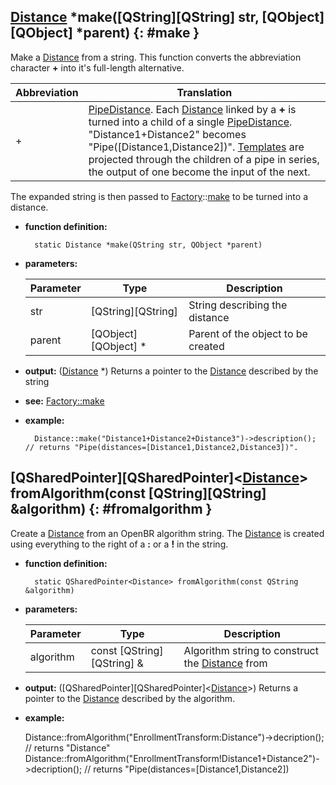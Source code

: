 ## [Distance](distance.md) \*make([QString][QString] str, [QObject][QObject] \*parent) {: #make }

Make a [Distance](distance.md) from a string. This function converts the abbreviation character **+** into it's full-length alternative.

Abbreviation | Translation
--- | ---
\+ | [PipeDistance](../../plugins/distance.md#pipedistance). Each [Distance](distance.md) linked by a **+** is turned into a child of a single [PipeDistance](../../plugins/distance.md#pipedistance). "Distance1+Distance2" becomes "Pipe([Distance1,Distance2])". [Templates](../template/template.md) are projected through the children of a pipe in series, the output of one become the input of the next.

The expanded string is then passed to [Factory](../factory/factory.md)::[make](../factory/statics.md#make) to be turned into a distance.

* **function definition:**

        static Distance *make(QString str, QObject *parent)

* **parameters:**

    Parameter | Type | Description
    --- | --- | ---
    str | [QString][QString] | String describing the distance
    parent | [QObject][QObject] \* | Parent of the object to be created

* **output:** ([Distance](distance.md) \*) Returns a pointer to the [Distance](distance.md) described by the string
* **see:** [Factory::make](../factory/statics.md#make)
* **example:**

        Distance::make("Distance1+Distance2+Distance3")->description(); // returns "Pipe(distances=[Distance1,Distance2,Distance3])".

## [QSharedPointer][QSharedPointer]&lt;[Distance](distance.md)&gt; fromAlgorithm(const [QString][QString] &algorithm) {: #fromalgorithm }

Create a [Distance](distance.md) from an OpenBR algorithm string. The [Distance](distance.md) is created using everything to the right of a **:** or a **!** in the string.

* **function definition:**

        static QSharedPointer<Distance> fromAlgorithm(const QString &algorithm)

* **parameters:**

    Parameter | Type | Description
    --- | --- | ---
    algorithm | const [QString][QString] & | Algorithm string to construct the [Distance](distance.md) from

* **output:** ([QSharedPointer][QSharedPointer]&lt;[Distance](distance.md)&gt;) Returns a pointer to the [Distance](distance.md) described by the algorithm.
* **example:**

    Distance::fromAlgorithm("EnrollmentTransform:Distance")->decription(); // returns "Distance"
    Distance::fromAlgorithm("EnrollmentTransform!Distance1+Distance2")->decription(); // returns "Pipe(distances=[Distance1,Distance2])

